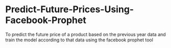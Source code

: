 # Predict-Future-Prices-Using-Facebook-Prophet
To predict the future price of a product based on the previous year data and train the model according to that data using the facebook prophet tool
